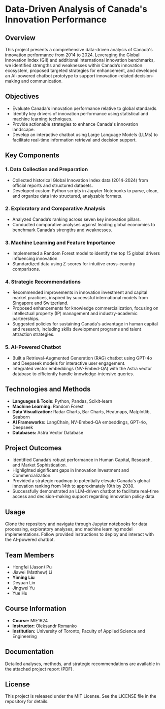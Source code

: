 # Data-Driven Analysis of Canada's Innovation Performance

## Overview

This project presents a comprehensive data-driven analysis of Canada's innovation performance from 2014 to 2024. Leveraging the Global Innovation Index (GII) and additional international innovation benchmarks, we identified strengths and weaknesses within Canada’s innovation ecosystem, proposed targeted strategies for enhancement, and developed an AI-powered chatbot prototype to support innovation-related decision-making and communication.

## Objectives

- Evaluate Canada's innovation performance relative to global standards.
- Identify key drivers of innovation performance using statistical and machine learning techniques.
- Provide actionable strategies to enhance Canada's innovation landscape.
- Develop an interactive chatbot using Large Language Models (LLMs) to facilitate real-time information retrieval and decision support.

## Key Components

### 1. Data Collection and Preparation
- Collected historical Global Innovation Index data (2014-2024) from official reports and structured datasets.
- Developed custom Python scripts in Jupyter Notebooks to parse, clean, and organize data into structured, analyzable formats.

### 2. Exploratory and Comparative Analysis
- Analyzed Canada’s ranking across seven key innovation pillars.
- Conducted comparative analyses against leading global economies to benchmark Canada’s strengths and weaknesses.

### 3. Machine Learning and Feature Importance
- Implemented a Random Forest model to identify the top 15 global drivers influencing innovation.
- Standardized data using Z-scores for intuitive cross-country comparisons.

### 4. Strategic Recommendations
- Recommended improvements in innovation investment and capital market practices, inspired by successful international models from Singapore and Switzerland.
- Proposed enhancements for knowledge commercialization, focusing on intellectual property (IP) management and industry-academic partnerships.
- Suggested policies for sustaining Canada's advantage in human capital and research, including skills development programs and talent attraction strategies.

### 5. AI-Powered Chatbot
- Built a Retrieval-Augmented Generation (RAG) chatbot using GPT-4o and Deepseek models for interactive user engagement.
- Integrated vector embeddings (NV-Embed-QA) with the Astra vector database to efficiently handle knowledge-intensive queries.

## Technologies and Methods
- **Languages & Tools:** Python, Pandas, Scikit-learn
- **Machine Learning:** Random Forest
- **Data Visualization:** Radar Charts, Bar Charts, Heatmaps, Matplotlib, Seaborn
- **AI Frameworks:** LangChain, NV-Embed-QA embeddings, GPT-4o, Deepseek
- **Databases:** Astra Vector Database

## Project Outcomes
- Identified Canada’s robust performance in Human Capital, Research, and Market Sophistication.
- Highlighted significant gaps in Innovation Investment and Commercialization.
- Provided a strategic roadmap to potentially elevate Canada's global innovation ranking from 14th to approximately 10th by 2030.
- Successfully demonstrated an LLM-driven chatbot to facilitate real-time access and decision-making support regarding innovation policy data.

## Usage
Clone the repository and navigate through Jupyter notebooks for data processing, exploratory analyses, and machine learning model implementations. Follow provided instructions to deploy and interact with the AI-powered chatbot.

## Team Members
- Hongfei (Jason) Pu
- Jiawei (Matthew) Li
- **Yiming Liu**
- Deyuan Lin
- Jingwei Yu
- Yue Hu

## Course Information
- **Course:** MIE1624
- **Instructor:** Oleksandr Romanko
- **Institution:** University of Toronto, Faculty of Applied Science and Engineering

## Documentation
Detailed analyses, methods, and strategic recommendations are available in the attached project report (PDF).

## License
This project is released under the MIT License. See the LICENSE file in the repository for details.

